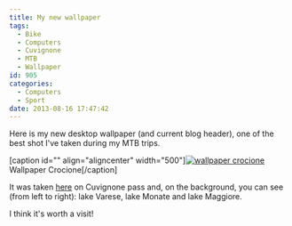 ```yaml
---
title: My new wallpaper
tags:
  - Bike
  - Computers
  - Cuvignone
  - MTB
  - Wallpaper
id: 905
categories:
  - Computers
  - Sport
date: 2013-08-16 17:47:42
---
```


Here is my new desktop wallpaper (and current blog header), one of the best shot I've taken during my MTB trips.

[caption id="" align="aligncenter" width="500"][![wallpaper crocione](http://farm3.staticflickr.com/2865/9419747655_fb1bdd3b8e.jpg "Wallpaper Crocione")](http://www.flickr.com/photos/alexmufatti/9419747655/ "background di alexmufatti, su Flickr") Wallpaper Crocione[/caption]

It was taken [here](https://www.google.it/maps/preview#!data=!1m4!1m3!1d3265!2d8.6702513!3d45.9207276!2m1!1e3&amp;fid=7) on Cuvignone pass and, on the background, you can see (from left to right): lake Varese, lake Monate and lake Maggiore.

I think it's worth a visit!